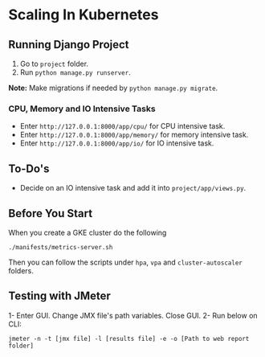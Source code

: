 # Scaling In Kubernetes
## Running Django Project
1. Go to `project` folder.
2. Run `python manage.py runserver`.

**Note:** Make migrations if needed by `python manage.py migrate`.

### CPU, Memory and IO Intensive Tasks
- Enter `http://127.0.0.1:8000/app/cpu/` for CPU intensive task.
- Enter `http://127.0.0.1:8000/app/memory/` for memory intensive task.
- Enter `http://127.0.0.1:8000/app/io/` for IO intensive task.

## To-Do's
- Decide on an IO intensive task and add it into `project/app/views.py`.

## Before You Start

When you create a GKE cluster do the following

```
./manifests/metrics-server.sh
```

Then you can follow the scripts under `hpa`, `vpa` and `cluster-autoscaler` folders.

## Testing with JMeter
1- Enter GUI. Change JMX file's path variables. Close GUI.
2- Run below on CLI:
```
jmeter -n -t [jmx file] -l [results file] -e -o [Path to web report folder]
```
